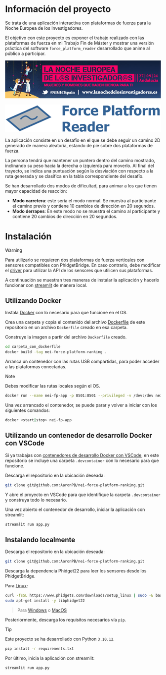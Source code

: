# Información del proyecto

Se trata de una aplicación interactiva con plataformas de fuerza para la Noche Europea de los Investigadores.

El objetivo con este proyecto es exponer el trabajo realizado con las plataformas de fuerza en mi Trabajo Fin de Máster y mostrar una versión práctica del software `force_platform_reader` desarrollado que anime al público a participar.

<p align="center">
  <a href="https://lanochedelosinvestigadores.fundaciondescubre.es/" target="_blank"><img alt="NEI 2024 information" src="images/nei_almeria_2024.jpg"></a>
  <br>
  <br>
  <a href="#readme"><img alt="Force platform reader logo" src="images/force_platform_logo.png"></a>
</p>

La aplicación consiste en un desafío en el que se debe seguir un camino 2D generado de manera aleatoria, estando de pie sobre dos plataformas de fuerza.

La persona tendrá que mantener un puntero dentro del camino mostrado, inclinando su peso hacia la derecha o izquierda para moverlo. Al final del trayecto, se indica una puntuación según la desviación con respecto a la ruta generada y se clasifica en la tabla correspondiente del desafío.

Se han desarrollado dos modos de dificultad, para animar a los que tienen mayor capacidad de reacción:
- **Modo carretera**: este sería el modo normal. Se muestra al participante el camino previo y contiene 10 cambios de dirección en 20 segundos.
- **Modo derrapes**: En este modo no se muestra el camino al participante y contiene 20 cambios de dirección en 20 segundos.

# Instalación

> [!WARNING]
> Para utilizarlo se requieren dos plataformas de fuerza verticales con sensores compatibles con PhidgetBridge. En caso contrario, debe modificar el [driver](src/handlers/drivers/phidgetLoadCell.py) para utilizar la API de los sensores que utilicen sus plataformas.

A continuación se muestran tres maneras de instalar la aplicación y hacerlo funcionar con [streamlit](https://streamlit.io/) de manera local.

## Utilizando Docker

Instala [Docker](https://www.docker.com/products/docker-desktop/) con lo necesario para que funcione en el OS.

Crea una carpeta y copia el contenido del archivo [Dockerfile](Dockerfile) de este repositorio en un archivo `Dockerfile` creado en esa carpeta.

Construye la imagen a partir del archivo `Dockerfile` creado.

```bash
cd carpeta_con_dockerfile
docker build -tag nei-force-platform-ranking .
```

Arranca un contenedor con las rutas USB compartidas, para poder acceder a las plataformas conectadas.

> [!NOTE]
> Debes modificar las rutas locales según el OS.

```bash
docker run --name nei-fp-app -p 8501:8501 --privileged -v /dev:/dev nei-force-platform-ranking
```

Una vez arrancado el contenedor, se puede parar y volver a iniciar con los siguientes comandos:

```bash
docker <start|stop> nei-fp-app
```

## Utilizando un contenedor de desarrollo Docker con VSCode

Si ya trabajas con [contenedores de desarrollo Docker con VSCode](https://code.visualstudio.com/docs/devcontainers/containers), en este repositorio se incluye una carpeta `.devcontainer` con lo necesario para que funcione.

Descarga el repositorio en la ubicación deseada:

```bash
git clone git@github.com:AaronPB/nei-force-platform-ranking.git
```

Y abre el proyecto en VSCode para que identifique la carpeta `.devcontainer` y construya todo lo necesario.

Una vez abierto el contenedor de desarrollo, iniciar la aplicación con streamlit:

```bash
streamlit run app.py
```

## Instalando localmente

Descarga el repositorio en la ubicación deseada:

```bash
git clone git@github.com:AaronPB/nei-force-platform-ranking.git
```

Descarga la dependencia Phidget22 para leer los sensores desde los PhidgetBridge.

Para [Linux](https://www.phidgets.com/docs/OS_-_Linux#Quick_Downloads):

```bash
curl -fsSL https://www.phidgets.com/downloads/setup_linux | sudo -E bash - &&\
sudo apt-get install -y libphidget22
```

> Para [Windows](https://www.phidgets.com/docs/OS_-_Windows#Quick_Downloads) o [MacOS](https://www.phidgets.com/docs/OS_-_macOS#Quick_Downloads)

Posteriormente, descarga los requisitos necesarios vía `pip`.

> [!TIP]
> Este proyecto se ha desarrollado con Python `3.10.12`.

```bash
pip install -r requirements.txt
```

Por último, inicia la aplicación con streamlit:

```bash
streamlit run app.py
```
